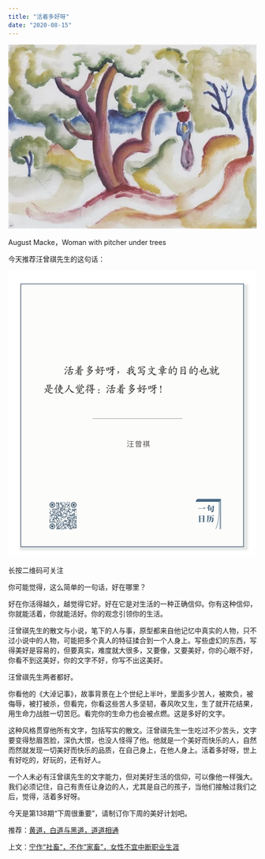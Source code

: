 ```yaml
---
title: "活着多好呀"
date: "2020-08-15"
---
```


  

![连岳文章](images/连岳文章picture-19.jpg)

August Macke，Woman with pitcher under trees

  

今天推荐汪曾祺先生的这句话：  

![连岳文章](images/连岳文章picture-20.jpg)

长按二维码可关注

  

你可能觉得，这么简单的一句话，好在哪里？

  

好在你活得越久，越觉得它好。好在它是对生活的一种正确信仰。你有这种信仰，你就能活着，你就能活好。你的观念引领你的生活。

  

汪曾祺先生的散文与小说，笔下的人与事，原型都来自他记忆中真实的人物，只不过小说中的人物，可能把多个真人的特征揉合到一个人身上。写些虚幻的东西，写得美好是容易的，但要真实，难度就大很多，又要像，又要美好，你的心眼不好，你看不到这美好，你的文字不好，你写不出这美好。

  

汪曾祺先生两者都好。  

  

你看他的《大淖记事》，故事背景在上个世纪上半叶，里面多少苦人，被欺负，被侮辱，被打被杀，但看完，你看这些苦人多坚韧，春风吹又生，生了就开花结果，用生命力战胜一切苦厄。看完你的生命力也会被点燃。这是多好的文字。

  

这种风格贯穿他所有文字，包括写实的散文。汪曾祺先生一生吃过不少苦头，文字要变得愁眉苦脸，深仇大恨，也没人怪得了他。他就是一个美好而快乐的人，自然而然就发现一切美好而快乐的品质，在自己身上，在他人身上。活着多好呀，世上有好吃的，好玩的，还有好人。

  

一个人未必有汪曾祺先生的文字能力，但对美好生活的信仰，可以像他一样强大。我们必须记住，自己有责任让身边的人，尤其是自己的孩子，当他们接触过我们之后，觉得，活着多好呀。

  

今天是第138期“下周很重要”，请制订你下周的美好计划吧。  

  

推荐：[黄道，白道与黑道，道道相通](http://mp.weixin.qq.com/s?__biz=MjM5NDU0Mjk2MQ==&mid=2651645885&idx=1&sn=e55e770f59503c6d2429e0574b467882&chksm=bd7e63a38a09eab58dcae0e82c9136f04f29c16f84ae50c7d689068297d39ae1f4791bef3037&scene=21#wechat_redirect)

上文：[宁作“社畜”，不作“家畜”，女性不宜中断职业生涯](http://mp.weixin.qq.com/s?__biz=MjM5NDU0Mjk2MQ==&mid=2651646338&idx=1&sn=34919b32abfe4313b2b9a1bafa81c90c&chksm=bd7e6d9c8a09e48a92e63e58d46baccad59ecb3942a4131646141dbafd2028e6d1cd5f1b7898&scene=21#wechat_redirect)
